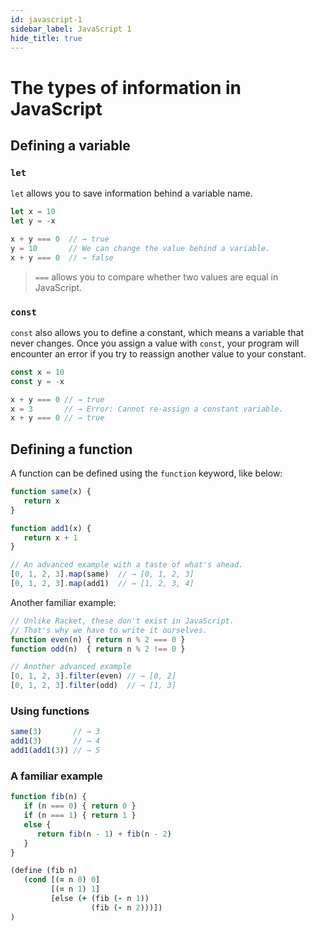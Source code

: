 ```yaml
---
id: javascript-1
sidebar_label: JavaScript 1
hide_title: true
---
```


# The types of information in JavaScript

## Defining a variable

### `let`

`let` allows you to save information behind a variable name.

``` javascript
let x = 10
let y = -x

x + y === 0  // → true
y = 10       // We can change the value behind a variable.
x + y === 0  // → false
```

> `===` allows you to compare whether two values are equal in JavaScript.

### `const`

`const` also allows you to define a constant, which means a variable that never
changes. Once you assign a value with `const`, your program will encounter an
error if you try to reassign another value to your constant.

``` javascript
const x = 10
const y = -x

x + y === 0 // → true
x = 3       // → Error: Cannot re-assign a constant variable.
x + y === 0 // → true
```

## Defining a function

A function can be defined using the `function` keyword, like below:

``` javascript
function same(x) {
   return x
}

function add1(x) {
   return x + 1
}

// An advanced example with a taste of what's ahead.
[0, 1, 2, 3].map(same)  // → [0, 1, 2, 3] 
[0, 1, 2, 3].map(add1)  // → [1, 2, 3, 4]
```

Another familiar example:

``` javascript
// Unlike Racket, these don't exist in JavaScript.
// That's why we have to write it ourselves.
function even(n) { return n % 2 === 0 }
function odd(n)  { return n % 2 !== 0 }

// Another advanced example
[0, 1, 2, 3].filter(even) // → [0, 2] 
[0, 1, 2, 3].filter(odd)  // → [1, 3]
```

### Using functions

``` javascript
same(3)       // → 3
add1(3)       // → 4
add1(add1(3)) // → 5
```

### A familiar example

``` javascript
function fib(n) {
   if (n === 0) { return 0 }
   if (n === 1) { return 1 }
   else {
      return fib(n - 1) + fib(n - 2)
   }
}
```

``` clojure
(define (fib n)
   (cond [(= n 0) 0]
         [(= n 1) 1]
         [else (+ (fib (- n 1))
                  (fib (- n 2)))])
)
```
